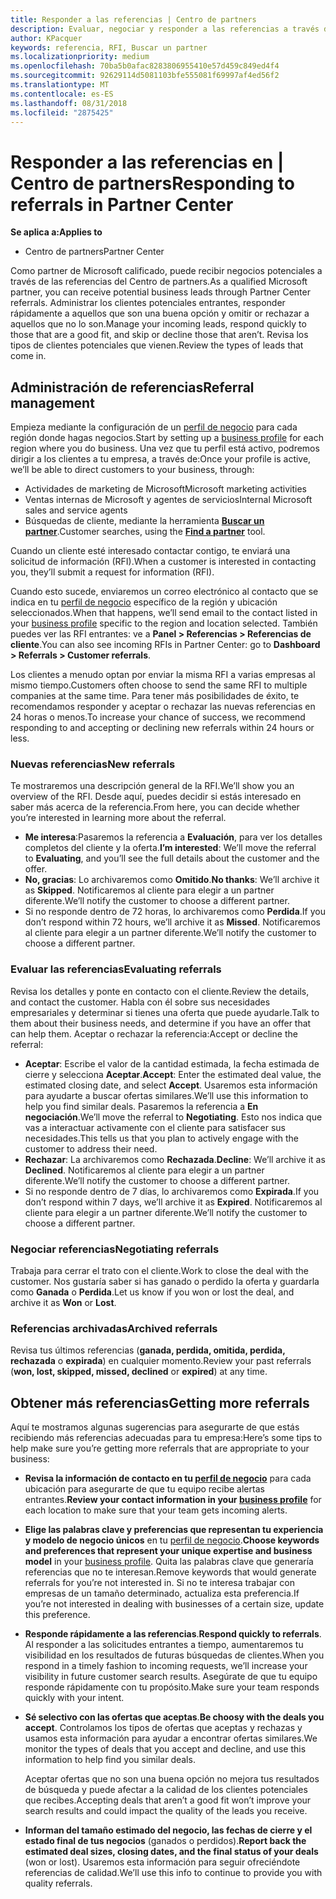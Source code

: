 ```yaml
---
title: Responder a las referencias | Centro de partners
description: Evaluar, negociar y responder a las referencias a través del Centro de partners.
author: KPacquer
keywords: referencia, RFI, Buscar un partner
ms.localizationpriority: medium
ms.openlocfilehash: 70ba5b0afac8283806955410e57d459c849ed4f4
ms.sourcegitcommit: 92629114d5081103bfe555081f69997af4ed56f2
ms.translationtype: MT
ms.contentlocale: es-ES
ms.lasthandoff: 08/31/2018
ms.locfileid: "2875425"
---
```

# <a name="responding-to-referrals-in-partner-center"></a><span data-ttu-id="58156-104">Responder a las referencias en | Centro de partners</span><span class="sxs-lookup"><span data-stu-id="58156-104">Responding to referrals in Partner Center</span></span>

**<span data-ttu-id="58156-105">Se aplica a:</span><span class="sxs-lookup"><span data-stu-id="58156-105">Applies to</span></span>**

-  <span data-ttu-id="58156-106">Centro de partners</span><span class="sxs-lookup"><span data-stu-id="58156-106">Partner Center</span></span>

<span data-ttu-id="58156-107">Como partner de Microsoft calificado, puede recibir negocios potenciales a través de las referencias del Centro de partners.</span><span class="sxs-lookup"><span data-stu-id="58156-107">As a qualified Microsoft partner, you can receive potential business leads through Partner Center referrals.</span></span> <span data-ttu-id="58156-108">Administrar los clientes potenciales entrantes, responder rápidamente a aquellos que son una buena opción y omitir or rechazar a aquellos que no lo son.</span><span class="sxs-lookup"><span data-stu-id="58156-108">Manage your incoming leads, respond quickly to those that are a good fit, and skip or decline those that aren’t.</span></span> <span data-ttu-id="58156-109">Revisa los tipos de clientes potenciales que vienen.</span><span class="sxs-lookup"><span data-stu-id="58156-109">Review the types of leads that come in.</span></span> 

## <a name="referral-management"></a><span data-ttu-id="58156-110">Administración de referencias</span><span class="sxs-lookup"><span data-stu-id="58156-110">Referral management</span></span>

<span data-ttu-id="58156-111">Empieza mediante la configuración de un [perfil de negocio](create-a-marketing-profile.md) para cada región donde hagas negocios.</span><span class="sxs-lookup"><span data-stu-id="58156-111">Start by setting up a [business profile](create-a-marketing-profile.md) for each region where you do business.</span></span> <span data-ttu-id="58156-112">Una vez que tu perfil está activo, podremos dirigir a los clientes a tu empresa, a través de:</span><span class="sxs-lookup"><span data-stu-id="58156-112">Once your profile is active, we’ll be able to direct customers to your business, through:</span></span>

*  <span data-ttu-id="58156-113">Actividades de marketing de Microsoft</span><span class="sxs-lookup"><span data-stu-id="58156-113">Microsoft marketing activities</span></span>
*  <span data-ttu-id="58156-114">Ventas internas de Microsoft y agentes de servicios</span><span class="sxs-lookup"><span data-stu-id="58156-114">Internal Microsoft sales and service agents</span></span>
*  <span data-ttu-id="58156-115">Búsquedas de cliente, mediante la herramienta **[Buscar un partner](https://partnercenter.microsoft.com/pcv/search)**.</span><span class="sxs-lookup"><span data-stu-id="58156-115">Customer searches, using the **[Find a partner](https://partnercenter.microsoft.com/pcv/search)** tool.</span></span>

<span data-ttu-id="58156-116">Cuando un cliente esté interesado contactar contigo, te enviará una solicitud de información (RFI).</span><span class="sxs-lookup"><span data-stu-id="58156-116">When a customer is interested in contacting you, they’ll submit a request for information (RFI).</span></span> 

<span data-ttu-id="58156-117">Cuando esto sucede, enviaremos un correo electrónico al contacto que se indica en tu [perfil de negocio](create-a-marketing-profile.md) específico de la región y ubicación seleccionados.</span><span class="sxs-lookup"><span data-stu-id="58156-117">When that happens, we’ll send email to the contact listed in your [business profile](create-a-marketing-profile.md) specific to the region and location selected.</span></span> <span data-ttu-id="58156-118">También puedes ver las RFI entrantes: ve a **Panel > Referencias > Referencias de cliente**.</span><span class="sxs-lookup"><span data-stu-id="58156-118">You can also see incoming RFIs in Partner Center: go to **Dashboard > Referrals > Customer referrals**.</span></span>

<span data-ttu-id="58156-119">Los clientes a menudo optan por enviar la misma RFI a varias empresas al mismo tiempo.</span><span class="sxs-lookup"><span data-stu-id="58156-119">Customers often choose to send the same RFI to multiple companies at the same time.</span></span> <span data-ttu-id="58156-120">Para tener más posibilidades de éxito, te recomendamos responder y aceptar o rechazar las nuevas referencias en 24 horas o menos.</span><span class="sxs-lookup"><span data-stu-id="58156-120">To increase your chance of success, we recommend responding to and accepting or declining new referrals within 24 hours or less.</span></span>

### <a name="new-referrals"></a><span data-ttu-id="58156-121">Nuevas referencias</span><span class="sxs-lookup"><span data-stu-id="58156-121">New referrals</span></span>

<span data-ttu-id="58156-122">Te mostraremos una descripción general de la RFI.</span><span class="sxs-lookup"><span data-stu-id="58156-122">We’ll show you an overview of the RFI.</span></span> <span data-ttu-id="58156-123">Desde aquí, puedes decidir si estás interesado en saber más acerca de la referencia.</span><span class="sxs-lookup"><span data-stu-id="58156-123">From here, you can decide whether you’re interested in learning more about the referral.</span></span> 

*  <span data-ttu-id="58156-124">**Me interesa**:Pasaremos la referencia a **Evaluación**, para ver los detalles completos del cliente y la oferta.</span><span class="sxs-lookup"><span data-stu-id="58156-124">**I’m interested**: We’ll move the referral to **Evaluating**, and you’ll see the full details about the customer and the offer.</span></span> 
*  <span data-ttu-id="58156-125">**No, gracias**: Lo archivaremos como **Omitido**.</span><span class="sxs-lookup"><span data-stu-id="58156-125">**No thanks**: We’ll archive it as **Skipped**.</span></span> <span data-ttu-id="58156-126">Notificaremos al cliente para elegir a un partner diferente.</span><span class="sxs-lookup"><span data-stu-id="58156-126">We’ll notify the customer to choose a different partner.</span></span>
*  <span data-ttu-id="58156-127">Si no responde dentro de 72 horas, lo archivaremos como **Perdida**.</span><span class="sxs-lookup"><span data-stu-id="58156-127">If you don’t respond within 72 hours, we’ll archive it as **Missed**.</span></span> <span data-ttu-id="58156-128">Notificaremos al cliente para elegir a un partner diferente.</span><span class="sxs-lookup"><span data-stu-id="58156-128">We’ll notify the customer to choose a different partner.</span></span>

### <a name="evaluating-referrals"></a><span data-ttu-id="58156-129">Evaluar las referencias</span><span class="sxs-lookup"><span data-stu-id="58156-129">Evaluating referrals</span></span>

<span data-ttu-id="58156-130">Revisa los detalles y ponte en contacto con el cliente.</span><span class="sxs-lookup"><span data-stu-id="58156-130">Review the details, and contact the customer.</span></span> <span data-ttu-id="58156-131">Habla con él sobre sus necesidades empresariales y determinar si tienes una oferta que puede ayudarle.</span><span class="sxs-lookup"><span data-stu-id="58156-131">Talk to them about their business needs, and determine if you have an offer that can help them.</span></span> <span data-ttu-id="58156-132">Aceptar o rechazar la referencia:</span><span class="sxs-lookup"><span data-stu-id="58156-132">Accept or decline the referral:</span></span> 

*  <span data-ttu-id="58156-133">**Aceptar**: Escribe el valor de la cantidad estimada, la fecha estimada de cierre y selecciona **Aceptar**.</span><span class="sxs-lookup"><span data-stu-id="58156-133">**Accept**: Enter the estimated deal value, the estimated closing date, and select **Accept**.</span></span> <span data-ttu-id="58156-134">Usaremos esta información para ayudarte a buscar ofertas similares.</span><span class="sxs-lookup"><span data-stu-id="58156-134">We’ll use this information to help you find similar deals.</span></span> <span data-ttu-id="58156-135">Pasaremos la referencia a **En negociación**.</span><span class="sxs-lookup"><span data-stu-id="58156-135">We’ll move the referral to **Negotiating**.</span></span> <span data-ttu-id="58156-136">Esto nos indica que vas a interactuar activamente con el cliente para satisfacer sus necesidades.</span><span class="sxs-lookup"><span data-stu-id="58156-136">This tells us that you plan to actively engage with the customer to address their need.</span></span>
*  <span data-ttu-id="58156-137">**Rechazar**: La archivaremos como **Rechazada**.</span><span class="sxs-lookup"><span data-stu-id="58156-137">**Decline**: We’ll archive it as **Declined**.</span></span> <span data-ttu-id="58156-138">Notificaremos al cliente para elegir a un partner diferente.</span><span class="sxs-lookup"><span data-stu-id="58156-138">We’ll notify the customer to choose a different partner.</span></span>
*  <span data-ttu-id="58156-139">Si no responde dentro de 7 días, lo archivaremos como **Expirada**.</span><span class="sxs-lookup"><span data-stu-id="58156-139">If you don’t respond within 7 days, we’ll archive it as **Expired**.</span></span> <span data-ttu-id="58156-140">Notificaremos al cliente para elegir a un partner diferente.</span><span class="sxs-lookup"><span data-stu-id="58156-140">We’ll notify the customer to choose a different partner.</span></span>

### <a name="negotiating-referrals"></a><span data-ttu-id="58156-141">Negociar referencias</span><span class="sxs-lookup"><span data-stu-id="58156-141">Negotiating referrals</span></span>

<span data-ttu-id="58156-142">Trabaja para cerrar el trato con el cliente.</span><span class="sxs-lookup"><span data-stu-id="58156-142">Work to close the deal with the customer.</span></span> <span data-ttu-id="58156-143">Nos gustaría saber si has ganado o perdido la oferta y guardarla como **Ganada** o **Perdida**.</span><span class="sxs-lookup"><span data-stu-id="58156-143">Let us know if you won or lost the deal, and archive it as **Won** or **Lost**.</span></span> 

### <a name="archived-referrals"></a><span data-ttu-id="58156-144">Referencias archivadas</span><span class="sxs-lookup"><span data-stu-id="58156-144">Archived referrals</span></span>

<span data-ttu-id="58156-145">Revisa tus últimos referencias (**ganada, perdida, omitida, perdida, rechazada** o **expirada**) en cualquier momento.</span><span class="sxs-lookup"><span data-stu-id="58156-145">Review your past referrals (**won, lost, skipped, missed, declined** or **expired**) at any time.</span></span> 

## <a name="getting-more-referrals"></a><span data-ttu-id="58156-146">Obtener más referencias</span><span class="sxs-lookup"><span data-stu-id="58156-146">Getting more referrals</span></span>

<span data-ttu-id="58156-147">Aquí te mostramos algunas sugerencias para asegurarte de que estás recibiendo más referencias adecuadas para tu empresa:</span><span class="sxs-lookup"><span data-stu-id="58156-147">Here’s some tips to help make sure you’re getting more referrals that are appropriate to your business:</span></span>

*  <span data-ttu-id="58156-148">**Revisa la información de contacto en tu [perfil de negocio](create-a-marketing-profile.md)** para cada ubicación para asegurarte de que tu equipo recibe alertas entrantes.</span><span class="sxs-lookup"><span data-stu-id="58156-148">**Review your contact information in your [business profile](create-a-marketing-profile.md)** for each location to make sure that your team gets incoming alerts.</span></span>

*  <span data-ttu-id="58156-149">**Elige las palabras clave y preferencias que representan tu experiencia y modelo de negocio únicos** en tu [perfil de negocio](create-a-marketing-profile.md).</span><span class="sxs-lookup"><span data-stu-id="58156-149">**Choose keywords and preferences that represent your unique expertise and business model** in your [business profile](create-a-marketing-profile.md).</span></span> <span data-ttu-id="58156-150">Quita las palabras clave que generaría referencias que no te interesan.</span><span class="sxs-lookup"><span data-stu-id="58156-150">Remove keywords that would generate referrals for you’re not interested in.</span></span> <span data-ttu-id="58156-151">Si no te interesa trabajar con empresas de un tamaño determinado, actualiza esta preferencia.</span><span class="sxs-lookup"><span data-stu-id="58156-151">If you’re not interested in dealing with businesses of a certain size, update this preference.</span></span>

*  <span data-ttu-id="58156-152">**Responde rápidamente a las referencias**.</span><span class="sxs-lookup"><span data-stu-id="58156-152">**Respond quickly to referrals**.</span></span> <span data-ttu-id="58156-153">Al responder a las solicitudes entrantes a tiempo, aumentaremos tu visibilidad en los resultados de futuras búsquedas de clientes.</span><span class="sxs-lookup"><span data-stu-id="58156-153">When you respond in a timely fashion to incoming requests, we’ll increase your visibility in future customer search results.</span></span> <span data-ttu-id="58156-154">Asegúrate de que tu equipo responde rápidamente con tu propósito.</span><span class="sxs-lookup"><span data-stu-id="58156-154">Make sure your team responds quickly with your intent.</span></span>

*  <span data-ttu-id="58156-155">**Sé selectivo con las ofertas que aceptas**.</span><span class="sxs-lookup"><span data-stu-id="58156-155">**Be choosy with the deals you accept**.</span></span> <span data-ttu-id="58156-156">Controlamos los tipos de ofertas que aceptas y rechazas y usamos esta información para ayudar a encontrar ofertas similares.</span><span class="sxs-lookup"><span data-stu-id="58156-156">We monitor the types of deals that you accept and decline, and use this information to help find you similar deals.</span></span> 

   <span data-ttu-id="58156-157">Aceptar ofertas que no son una buena opción no mejora tus resultados de búsqueda y puede afectar a la calidad de los clientes potenciales que recibes.</span><span class="sxs-lookup"><span data-stu-id="58156-157">Accepting deals that aren’t a good fit won’t improve your search results and could impact the quality of the leads you receive.</span></span>

*  <span data-ttu-id="58156-158">**Informan del tamaño estimado del negocio, las fechas de cierre y el estado final de tus negocios** (ganados o perdidos).</span><span class="sxs-lookup"><span data-stu-id="58156-158">**Report back the estimated deal sizes, closing dates, and the final status of your deals** (won or lost).</span></span> <span data-ttu-id="58156-159">Usaremos esta información para seguir ofreciéndote referencias de calidad.</span><span class="sxs-lookup"><span data-stu-id="58156-159">We’ll use this info to continue to provide you with quality referrals.</span></span>
